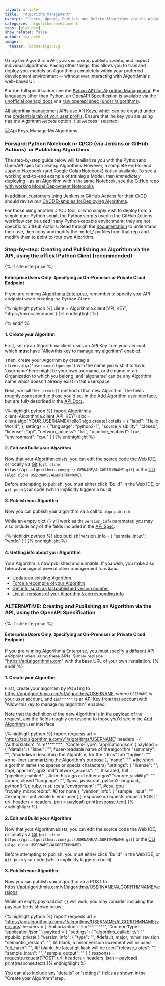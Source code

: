 ```yaml
---
layout: article
title:  "Algorithm Management"
excerpt: "Create, Update, Publish, and Delete Algorithms via the Algorithmia API"
categories: algorithm-development
tags: [algo-dev]
show_related: false
author: jon_peck
image:
  teaser: /icons/algo.svg
---
```


Using the Algorithmia API, you can create, publish, update, and inspect individual algorithms. Among other things, this allows you to train and deploy your models on Algorithmia completely within your preferred development environment -- without ever interacting with Algorithmia's web-based UI.

For the full specification, see the [Python API for Algorithm Management](https://docs.algorithmia.com/?python#algorithm-management-api). For languages other than Python, an OpenAPI Specification is available via the [unofficial openapi docs](https://documenter.getpostman.com/view/6515899/S1a1aoR6?version=latest#4809ce72-446d-40ef-b857-995e7b2949de) or a [raw openapi spec (under /algorithms)](/v1/openapispec).

All algorithm management APIs use API Keys, which can be created under the [credentials tab of your user profile]({{site.url}}/user#credentials). Ensure that the key you are using has the Algorithm Access option “Full Access” selected:

<img src="{{site.cdnurl}}{{site.baseurl}}/images/post_images/algorithm-management-api/api-key-manage-my-algorithms.png" alt="Api Keys, Manage My Algorithms" class="screenshot">

### Forward: Python Notebook or CI/CD (via Jenkins or GitHub Actions) for Publishing Algorithms

The step-by-step guide below will familiarize you with the Python and OpenAPI spec for creating Algorithms. However, a complete end-to-end Jupyter Notebook (and Google Colab Notebook) is also available. To see a working end-to-end example of training a Model, then *immediately* deploying it as an Algorithm within the same Notebook, see the [GitHub repo with working Model Deployment Notebooks](https://github.com/algorithmiaio/model-deployment)

In addition, customers using Jenkins or GitHub Actions for their CI/CD should review our [CI/CD Examples for Deploying Algorithms]({{site.baseurl}}/algorithm-development/ci-cd).

For those using another CI/CD tool, or who simply wish to deploy from a simple pure-Python script, the Python scripts used in the GitHub Actions workflow can be used in any Python-capable environment; they are not specific to GitHub Actions. Read through the [documentation](https://github.com/algorithmiaio/model-deployment/tree/master/githubactions_deploy_algorithmia#redeploying-retrained-models) to understand their use, then copy and modify the model_*.py files from that repo and modify them to point to your own Algorithm.

### Step-by-step: Creating and Publishing an Algorithm via the API, using the official Python Client (recommended)

{% if site.enterprise %}
#### Enterprise Users Only: Specifying an On-Premises or Private Cloud Endpoint
If you are running [Algorithmia Enterprise](/enterprise), remember to specify your API endpoint when creating the Python Client:

{% highlight python %}
client = Algorithmia.client('API_KEY', 'https://mylocalendpoint')
{% endhighlight %}

{% endif %}

#### 1. Create your Algorithm

First, set up an Algorithmia client using an API Key from your account, which **must** have "Allow this key to manage my algorithm" enabled.

Then, create your Algorithm by creating a `client.algo('username/algoname')` with the name you wish it to have: 'username' here might be your own username, or the name of an Organization to which you belong, and 'algoname' can be any Algorithm name which doesn't already exist in that userspace.

Next, we call the `.create()` method of that new Algorithm. The fields roughly correspond to those you'd see in the [Add Algorithm]({{site.url}}{{site.baseurl}}/algorithm-development/algorithm-basics/your-first-algo/#create-your-first-algorithm) user interface, but are fully described in the [API Docs](https://docs.algorithmia.com/?python#create-an-algorithm).

{% highlight python %}
import Algorithmia
client=Algorithmia.client('API_KEY')
algo = client.algo('YOUR_USERNAME/Hello')
algo.create(
    details = {
        "label": "Hello World",
    },
    settings = {
        "language": "python3-1",
        "source_visibility": "closed",
        "license": "apl",
        "network_access": "full",
        "pipeline_enabled": True,
        "environment": "cpu"
    }
)
{% endhighlight %}

#### 2. Edit and Build your Algorithm

Now that your Algorithm exists, you can edit the source code the Web IDE, or locally via [Git]({{site.cdnurl}}{{site.baseurl}}/algorithm-development/algorithm-basics/git) (`git clone https://git.algorithmia.com/git/USERNAME/ALGORITHMNAME.git`) or the [CLI]({{site.cdnurl}}{{site.baseurl}}/clients/cli) (`algo clone USERNAME/ALGORITHMNAME`).

Before attempting to publish, you must either click "Build" in the Web IDE, or `git push` your code (which implicitly triggers a build).

#### 3. Publish your Algorithm

Now you can publish your algorithm via a call to `algo.publish`

While an empty dict `{}` will work as the `version_info` parameter, you may also include any of the fields included in the [API Spec](https://docs.algorithmia.com/?python#publish-an-algorithm):

{% highlight python %}
algo.publish(
    version_info = {
        "sample_input": "world"
    }
)
{% endhighlight %}

#### 4. Getting info about your Algorithm

Your Algorithm is now published and runnable. If you wish, you make also take advantage of several other management functions:

* [Update an existing Algorithm](https://docs.algorithmia.com/?python#optional-update-an-algorithm)
* [Force a recompile of your Algorithm](https://docs.algorithmia.com/?python#optional-recompile-your-algorithm)
* [Get info, such as last published version number](https://docs.algorithmia.com/?python#get-info-about-an-an-algorithm)
* [List all versions of your Algorithm & corresponding info](https://docs.algorithmia.com/?python#list-versions-of-an-algorithm)


### ALTERNATIVE: Creating and Publishing an Algorithm via the API, using the OpenAPI Specification

{% if site.enterprise %}
#### Enterprise Users Only: Specifying an On-Premises or Private Cloud Endpoint
If you are running [Algorithmia Enterprise](/enterprise), you must specify a different API endpoint when using these APIs. Simply replace "https://api.algorithmia.com" with the base URL of your own installation.
{% endif %}

#### 1. Create your Algorithm

First, create your algorithm by POSTing to https://api.algorithmia.com/v1/algorithms/USERNAME, where `USERNAME` is your user account, and `sim******` is an API Key from that account with "Allow this key to manage my algorithm" enabled.

Note that the definition of the new Algorithm is in the payload of the request, and the fields roughly correspond to those you'd see in the [Add Algorithm]({{site.url}}{{site.baseurl}}/algorithm-development/algorithm-basics/your-first-algo/#create-your-first-algorithm) user interface:

{% highlight python %}
import requests
url = 'https://api.algorithmia.com/v1/algorithms/USERNAME'
headers = {
  'Authorization': 'sim********',
  'Content-Type': 'application/json'
}
payload = {
    "details": {
        "label": "<string>", #user-readable name of the algorithm
        "summary": "<string>", #markdown describing the Algorithm, for the "docs" tab
        "tagline": "<string>" #one-liner summarizing the Algorithm's purpose
    },
    "name": "<string>", #the short algorithm name (no spaces or special characters)
    "settings": {
        "license": "<string>", #apl, apache2, gpl3, mit
        "network_access": "<string>", #isolated, full
        "pipeline_enabled": <boolean>, #can this algo call other algos?
        "source_visibility": "<string>", #open, closed
        "language": "<string>", #java, javascript, python2-langpack, python3-1, r, ruby, rust, scala
        "environment": "<string>", #cpu, gpu
        "royalty_microcredits": <integer> #0 for none
    },
    "version_info": {
        "sample_input": "<string>" #example input visible to end-user
    }
}
response = requests.request('POST', url, headers = headers, json = payload)
print(response.text)
{% endhighlight %}

#### 2. Edit and Build your Algorithm

Now that your Algorithm exists, you can edit the source code the Web IDE, or locally via [Git]({{site.cdnurl}}{{site.baseurl}}/algorithm-development/algorithm-basics/git) (`git clone https://git.algorithmia.com/git/USERNAME/ALGORITHMNAME.git`) or the [CLI]({{site.cdnurl}}{{site.baseurl}}/clients/cli) (`algo clone USERNAME/ALGORITHMNAME`).

Before attempting to publish, you must either click "Build" in the Web IDE, or `git push` your code (which implicitly triggers a build).

#### 3. Publish your Algorithm

Now you can publish your algorithm via a POST to https://api.algorithmia.com/v1/algorithms/USERNAME/ALGORITHMNAME/versions

While an empty payload dict `{}` will work, you may consider including the payload fields shown below:

{% highlight python %}
import requests
url = 'https://api.algorithmia.com/v1/algorithms/USERNAME/ALGORITHMNAME/versions'
headers = {
  'Authorization': 'sim********',
  'Content-Type': 'application/json'
}
payload = {
    "settings": {
        "algorithm_callability": "<string>" #public, private
    }
    "version_info": {
        "type": "<string>", #default, major, minor, revision
        "semantic_version": "<string>", #if blank, a minor version increment will be used
        "git_hash": "<string>", #if blank, the latest git hash will be used
        "release_notes": "<string>",
        "sample_input": "<string>",
        "sample_output": "<string>"
    }
}
response = requests.request('POST', url, headers = headers, json = payload)
print(response.text)
{% endhighlight %}

You can also include any "details" or "settings" fields as shown in the "Create your Algorithm" step.
